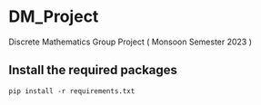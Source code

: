 # DM_Project
Discrete Mathematics Group Project ( Monsoon Semester 2023 )

## Install the required packages
```
pip install -r requirements.txt
```